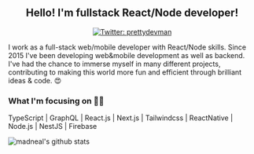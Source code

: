 <h2 align="center">Hello! I'm fullstack React/Node developer!</h2>

<p align="center">
  <a href="https://twitter.com/prettydevman" target="_blank">
    <img alt="Twitter: prettydevman" src="https://img.shields.io/twitter/follow/prettydevman.svg?style=social" />
  </a>
</p>

I work as a full-stack web/mobile developer with React/Node skills.
Since 2015 I've been developing web&mobile development as well as backend. I've had the chance to immerse myself in many different projects, contributing to making this world more fun and efficient through brilliant ideas & code. 😍

### What I'm focusing on 👨‍💻

TypeScript | GraphQL | React.js | Next.js | Tailwindcss | ReactNative | Node.js | NestJS | Firebase

![madneal's github stats](https://github-readme-stats.vercel.app/api?username=prettydev&show_icons=true&theme=radical)

<!-- [![Sponsor Next JS Boilerplate](https://cdn.buymeacoffee.com/buttons/default-red.png)](https://www.buymeacoffee.com/prettydev) -->
